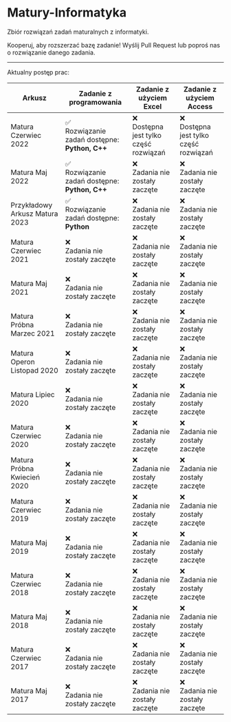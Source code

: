 # Matury-Informatyka

Zbiór rozwiązań zadań maturalnych z informatyki.

Kooperuj, aby rozszerzać bazę zadanie! Wyślij Pull Request lub poproś nas o rozwiązanie danego zadania.

<hr/>

Aktualny postęp prac:

| Arkusz                         | Zadanie z programowania                            | Zadanie z użyciem Excel                   | Zadanie z użyciem Access          |
|--------------------------------|----------------------------------------------------|-------------------------------------------|-----------------------------------|
| Matura Czerwiec 2022           | ✅<br/> Rozwiązanie zadań dostępne: **Python, C++** | ❌<br/>Dostępna jest tylko część rozwiązań | ❌<br/>Dostępna jest tylko część rozwiązań |
| Matura Maj 2022                | ✅<br/> Rozwiązanie zadań dostępne: **Python, C++** | ❌<br/>Zadania nie zostały zaczęte | ❌<br/>Zadania nie zostały zaczęte |
| Przykładowy Arkusz Matura 2023 | ✅<br/> Rozwiązanie zadań dostępne: **Python**                  | ❌<br/>Zadania nie zostały zaczęte | ❌<br/>Zadania nie zostały zaczęte |
| Matura Czerwiec 2021           | ❌<br/>Zadania nie zostały zaczęte                  | ❌<br/>Zadania nie zostały zaczęte | ❌<br/>Zadania nie zostały zaczęte |
| Matura Maj 2021                | ❌<br/>Zadania nie zostały zaczęte                  | ❌<br/>Zadania nie zostały zaczęte | ❌<br/>Zadania nie zostały zaczęte |
| Matura Próbna Marzec 2021      | ❌<br/>Zadania nie zostały zaczęte                  | ❌<br/>Zadania nie zostały zaczęte | ❌<br/>Zadania nie zostały zaczęte |
| Matura Operon Listopad 2020    | ❌<br/>Zadania nie zostały zaczęte                  | ❌<br/>Zadania nie zostały zaczęte | ❌<br/>Zadania nie zostały zaczęte |
| Matura Lipiec 2020             | ❌<br/>Zadania nie zostały zaczęte                  | ❌<br/>Zadania nie zostały zaczęte | ❌<br/>Zadania nie zostały zaczęte |
| Matura Czerwiec 2020           | ❌<br/>Zadania nie zostały zaczęte                  | ❌<br/>Zadania nie zostały zaczęte | ❌<br/>Zadania nie zostały zaczęte |
| Matura Próbna Kwiecień 2020    | ❌<br/>Zadania nie zostały zaczęte                  | ❌<br/>Zadania nie zostały zaczęte | ❌<br/>Zadania nie zostały zaczęte |
| Matura Czerwiec 2019           | ❌<br/>Zadania nie zostały zaczęte                  | ❌<br/>Zadania nie zostały zaczęte | ❌<br/>Zadania nie zostały zaczęte |
| Matura Maj 2019                | ❌<br/>Zadania nie zostały zaczęte                  | ❌<br/>Zadania nie zostały zaczęte | ❌<br/>Zadania nie zostały zaczęte |
| Matura Czerwiec 2018           | ❌<br/>Zadania nie zostały zaczęte                  | ❌<br/>Zadania nie zostały zaczęte | ❌<br/>Zadania nie zostały zaczęte |
| Matura Maj 2018                | ❌<br/>Zadania nie zostały zaczęte                  | ❌<br/>Zadania nie zostały zaczęte | ❌<br/>Zadania nie zostały zaczęte |
| Matura Czerwiec 2017           | ❌<br/>Zadania nie zostały zaczęte                  | ❌<br/>Zadania nie zostały zaczęte | ❌<br/>Zadania nie zostały zaczęte |
| Matura Maj 2017                | ❌<br/>Zadania nie zostały zaczęte                  | ❌<br/>Zadania nie zostały zaczęte | ❌<br/>Zadania nie zostały zaczęte |


